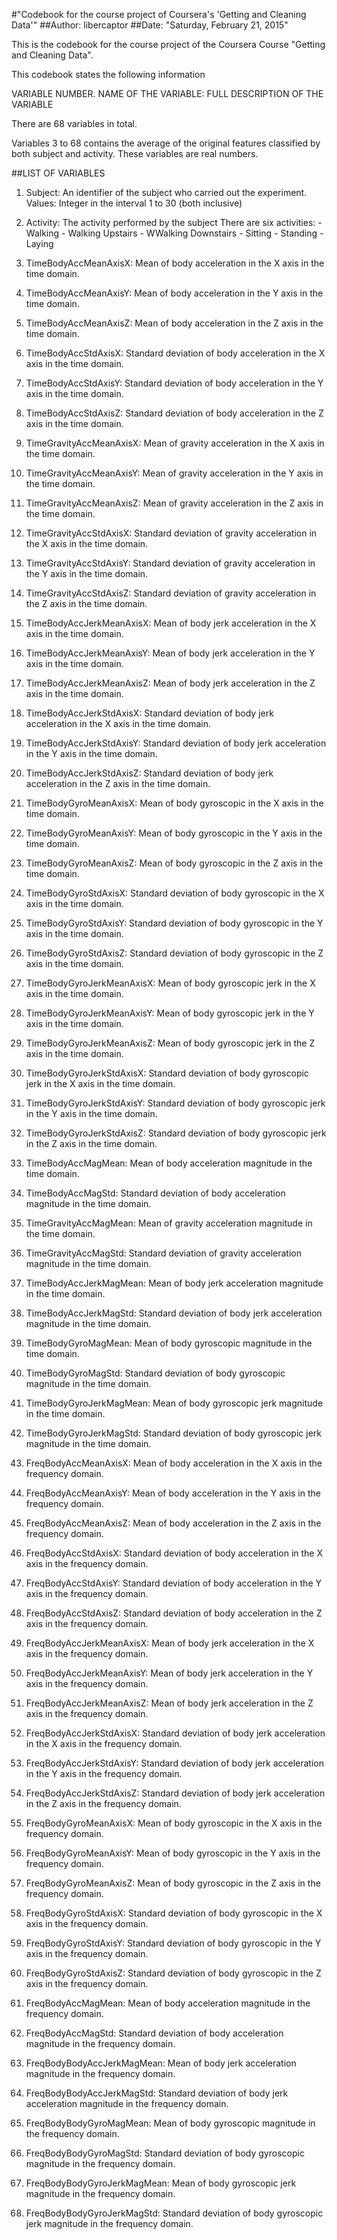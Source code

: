 #"Codebook for the course project of Coursera's 'Getting and Cleaning Data'"
##Author: libercaptor
##Date: "Saturday, February 21, 2015"

This is the codebook for the course project of the Coursera Course "Getting and Cleaning Data".

This codebook states the following information

VARIABLE NUMBER. NAME OF THE VARIABLE: FULL DESCRIPTION OF THE VARIABLE

There are 68 variables in total. 

Variables 3 to 68 contains the average of the original features classified by both subject and activity. These variables are real numbers.

##LIST OF VARIABLES

 1. Subject: An identifier of the subject who carried out the experiment. 
             Values: Integer in the interval 1 to 30 (both inclusive)
             
 2. Activity: The activity performed by the subject
              There are six activities:
              - Walking
              - Walking Upstairs
              - WWalking Downstairs
              - Sitting
              - Standing
              - Laying
              
 3. TimeBodyAccMeanAxisX: Mean of body acceleration in the X axis in the time domain.
 
 4. TimeBodyAccMeanAxisY: Mean of body acceleration in the Y axis in the time domain.
 
 5. TimeBodyAccMeanAxisZ: Mean of body acceleration in the Z axis in the time domain.
 
 6. TimeBodyAccStdAxisX: Standard deviation of body acceleration in the X axis in the time domain.
 
 7. TimeBodyAccStdAxisY: Standard deviation of body acceleration in the Y axis in the time domain.
 
 8. TimeBodyAccStdAxisZ: Standard deviation of body acceleration in the Z axis in the time domain.
 
 9. TimeGravityAccMeanAxisX: Mean of gravity acceleration in the X axis in the time domain.
 
 10. TimeGravityAccMeanAxisY: Mean of gravity acceleration in the Y axis in the time domain.
 
 11. TimeGravityAccMeanAxisZ: Mean of gravity acceleration in the Z axis in the time domain.
 
 12. TimeGravityAccStdAxisX: Standard deviation of gravity acceleration in the X axis in the time domain.
 
 13. TimeGravityAccStdAxisY: Standard deviation of gravity acceleration in the Y axis in the time domain.
 
 14. TimeGravityAccStdAxisZ: Standard deviation of gravity acceleration in the Z axis in the time domain.
 
 15. TimeBodyAccJerkMeanAxisX: Mean of body jerk acceleration in the X axis in the time domain.
 
 16. TimeBodyAccJerkMeanAxisY: Mean of body jerk acceleration in the Y axis in the time domain.
 
 17. TimeBodyAccJerkMeanAxisZ: Mean of body jerk acceleration in the Z axis in the time domain.
 
 18. TimeBodyAccJerkStdAxisX: Standard deviation of body jerk acceleration in the X axis in the time domain.
 
 19. TimeBodyAccJerkStdAxisY: Standard deviation of body jerk acceleration in the Y axis in the time domain.
 
 20. TimeBodyAccJerkStdAxisZ: Standard deviation of body jerk acceleration in the Z axis in the time domain.
 
 21. TimeBodyGyroMeanAxisX: Mean of body gyroscopic in the X axis in the time domain.
 
 22. TimeBodyGyroMeanAxisY: Mean of body gyroscopic in the Y axis in the time domain.
 
 23. TimeBodyGyroMeanAxisZ: Mean of body gyroscopic in the Z axis in the time domain.
 
 24. TimeBodyGyroStdAxisX: Standard deviation of body gyroscopic in the X axis in the time domain.
 
 25. TimeBodyGyroStdAxisY: Standard deviation of body gyroscopic in the Y axis in the time domain.
 
 26. TimeBodyGyroStdAxisZ: Standard deviation of body gyroscopic in the Z axis in the time domain.
 
 27. TimeBodyGyroJerkMeanAxisX: Mean of body gyroscopic jerk in the X axis in the time domain.
 
 28. TimeBodyGyroJerkMeanAxisY: Mean of body gyroscopic jerk in the Y axis in the time domain.
 
 29. TimeBodyGyroJerkMeanAxisZ: Mean of body gyroscopic jerk in the Z axis in the time domain.
 
 30. TimeBodyGyroJerkStdAxisX: Standard deviation of body gyroscopic jerk in the X axis in the time domain.
 
 31. TimeBodyGyroJerkStdAxisY: Standard deviation of body gyroscopic jerk in the Y axis in the time domain.
 
 32. TimeBodyGyroJerkStdAxisZ: Standard deviation of body gyroscopic jerk in the Z axis in the time domain.
 
 33. TimeBodyAccMagMean: Mean of body acceleration magnitude in the time domain.
 
 34. TimeBodyAccMagStd: Standard deviation of body acceleration magnitude in the time domain.
 
 35. TimeGravityAccMagMean: Mean of gravity acceleration magnitude in the time domain.
 
 36. TimeGravityAccMagStd: Standard deviation of gravity acceleration magnitude in the time domain.
 
 37. TimeBodyAccJerkMagMean: Mean of body jerk acceleration magnitude in the time domain.
 
 38. TimeBodyAccJerkMagStd: Standard deviation of body jerk acceleration magnitude in the time domain.
 
 39. TimeBodyGyroMagMean: Mean of body gyroscopic magnitude in the time domain.
 
 40. TimeBodyGyroMagStd: Standard deviation of body gyroscopic magnitude in the time domain.
 
 41. TimeBodyGyroJerkMagMean: Mean of body gyroscopic jerk magnitude in the time domain.
 
 42. TimeBodyGyroJerkMagStd: Standard deviation of body gyroscopic jerk magnitude in the time domain.
 
 43. FreqBodyAccMeanAxisX: Mean of body acceleration in the X axis in the frequency domain.
 
 44. FreqBodyAccMeanAxisY: Mean of body acceleration in the Y axis in the frequency domain.
 
 45. FreqBodyAccMeanAxisZ: Mean of body acceleration in the Z axis in the frequency domain.
 
 46. FreqBodyAccStdAxisX: Standard deviation of body acceleration in the X axis in the frequency domain.
 
 47. FreqBodyAccStdAxisY: Standard deviation of body acceleration in the Y axis in the frequency domain.
 
 48. FreqBodyAccStdAxisZ: Standard deviation of body acceleration in the Z axis in the frequency domain.
 
 49. FreqBodyAccJerkMeanAxisX: Mean of body jerk acceleration in the X axis in the frequency domain.
 
 50. FreqBodyAccJerkMeanAxisY: Mean of body jerk acceleration in the Y axis in the frequency domain.
 
 51. FreqBodyAccJerkMeanAxisZ: Mean of body jerk acceleration in the Z axis in the frequency domain.
 
 52. FreqBodyAccJerkStdAxisX: Standard deviation of body jerk acceleration in the X axis in the frequency domain.
 
 53. FreqBodyAccJerkStdAxisY: Standard deviation of body jerk acceleration in the Y axis in the frequency domain.
 
 54. FreqBodyAccJerkStdAxisZ: Standard deviation of body jerk acceleration in the Z axis in the frequency domain.
 
 55. FreqBodyGyroMeanAxisX: Mean of body gyroscopic in the X axis in the frequency domain.
 
 56. FreqBodyGyroMeanAxisY: Mean of body gyroscopic in the Y axis in the frequency domain.
 
 57. FreqBodyGyroMeanAxisZ: Mean of body gyroscopic in the Z axis in the frequency domain.
 
 58. FreqBodyGyroStdAxisX: Standard deviation of body gyroscopic in the X axis in the frequency domain.
 
 59. FreqBodyGyroStdAxisY: Standard deviation of body gyroscopic in the Y axis in the frequency domain.
 
 60. FreqBodyGyroStdAxisZ: Standard deviation of body gyroscopic in the Z axis in the frequency domain.
 
 61. FreqBodyAccMagMean: Mean of body acceleration magnitude in the frequency domain.
 
 62. FreqBodyAccMagStd: Standard deviation of body acceleration magnitude in the frequency domain.
 
 63. FreqBodyBodyAccJerkMagMean: Mean of body jerk acceleration magnitude in the frequency domain.
 
 64. FreqBodyBodyAccJerkMagStd: Standard deviation of body jerk acceleration magnitude in the frequency domain.
 
 65. FreqBodyBodyGyroMagMean: Mean of body gyroscopic magnitude in the frequency domain.
 
 66. FreqBodyBodyGyroMagStd: Standard deviation of body gyroscopic magnitude in the frequency domain.
 
 67. FreqBodyBodyGyroJerkMagMean: Mean of body gyroscopic jerk magnitude in the frequency domain.
 
 68. FreqBodyBodyGyroJerkMagStd: Standard deviation of body gyroscopic jerk magnitude in the frequency domain.
